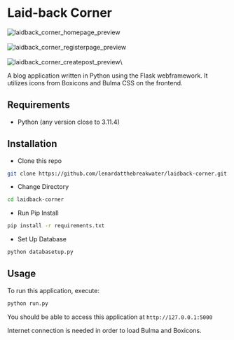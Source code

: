 # Laid-back Corner

![laidback_corner_homepage_preview](https://github.com/lenardatthebreakwater/laidback-corner/assets/142602437/d94398b8-8753-434a-a768-525372d7aea6)\
\
![laidback_corner_registerpage_preview](https://github.com/lenardatthebreakwater/laidback-corner/assets/142602437/30bd9237-5296-4164-89b2-ce956ac1fef1)\
\
![laidback_corner_createpost_preview](https://github.com/lenardatthebreakwater/laidback-corner/assets/142602437/d280df7a-1296-4164-94a8-c5ff3373bd1a)\

A blog application written in Python using the Flask webframework. It utilizes icons from Boxicons and Bulma CSS on the frontend.

## Requirements
* Python (any version close to 3.11.4)

## Installation

* Clone this repo 

```bash
git clone https://github.com/lenardatthebreakwater/laidback-corner.git
```

* Change Directory

```bash
cd laidback-corner
```

* Run Pip Install

```bash
pip install -r requirements.txt
```

* Set Up Database

```bash
python databasetup.py
```

## Usage

To run this application, execute:

```bash
python run.py
```

You should be able to access this application at `http://127.0.0.1:5000`

Internet connection is needed in order to load Bulma and Boxicons.
